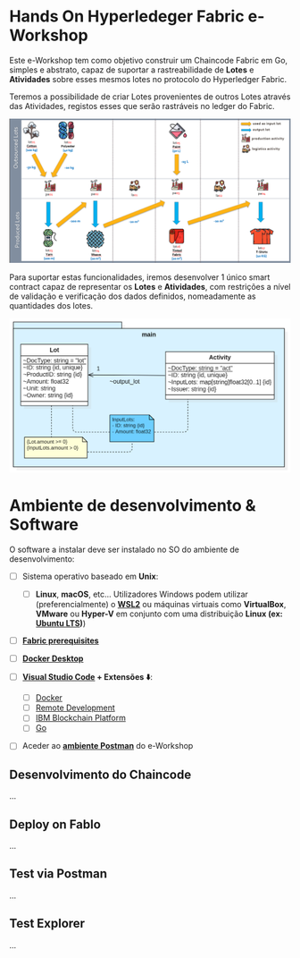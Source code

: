 # Hands On Hyperledeger Fabric e-Workshop

Este e-Workshop tem como objetivo construir um Chaincode Fabric em Go, simples e abstrato, capaz de suportar a rastreabilidade de **Lotes** e **Atividades** sobre esses mesmos lotes no protocolo do Hyperledger Fabric.

Teremos a possibilidade de criar Lotes provenientes de outros Lotes através das Atividades, registos esses que serão rastráveis no ledger do Fabric. 

![Diagrama de rastreabilidade](https://github.com/lcvalves/fabric_e-workshop/blob/master/diagrams/traceability-diagram.png?raw=true)

Para suportar estas funcionalidades, iremos desenvolver 1 único smart contract capaz de representar os **Lotes** e **Atividades**, com restrições a nível de validação e verificação dos dados definidos, nomeadamente as quantidades dos lotes.

![Modelo Structs Go](https://github.com/lcvalves/fabric_e-workshop/blob/master/diagrams/go-struct-model.png?raw=true)

# Ambiente de desenvolvimento & Software
O software a instalar deve ser instalado no SO do ambiente de desenvolvimento:

 - [ ] Sistema operativo baseado em **Unix**:
	 - [ ] **Linux**, **macOS**, etc... Utilizadores Windows podem utilizar (preferencialmente) o **[WSL2](https://docs.microsoft.com/en-us/windows/wsl/install)** ou máquinas virtuais como **VirtualBox**, **VMware** ou **Hyper-V** em conjunto com uma distribuição **Linux (ex: [Ubuntu LTS](https://ubuntu.com/wsl))**)
 - [ ] **[Fabric prerequisites](https://hyperledger-fabric.readthedocs.io/en/release-2.2/dev-setup/devenv.html#prerequisites)**
 - [ ] **[Docker Desktop](https://docs.docker.com/desktop/#download-and-install)**
 - [ ] **[Visual Studio Code](https://code.visualstudio.com/Download) + Extensões ⬇️**:
	 - [ ] [Docker](https://marketplace.visualstudio.com/items?itemName=ms-azuretools.vscode-docker)
	 - [ ] [Remote Development](https://marketplace.visualstudio.com/items?itemName=ms-vscode-remote.vscode-remote-extensionpack)
	 - [ ] [IBM Blockchain Platform](https://marketplace.visualstudio.com/items?itemName=IBMBlockchain.ibm-blockchain-platform)
	 - [ ] [Go](https://marketplace.visualstudio.com/items?itemName=golang.go)
 - [ ] Aceder ao **[ambiente Postman](https://app.getpostman.com/join-team?invite_code=4223fbd84753d939313742a6aeb2f9b3&target_code=2f99ae3d099475ee13339fd7a4448f47)** do e-Workshop


## Desenvolvimento do Chaincode

...

## Deploy on Fablo

...

## Test via Postman

...

## Test Explorer

...